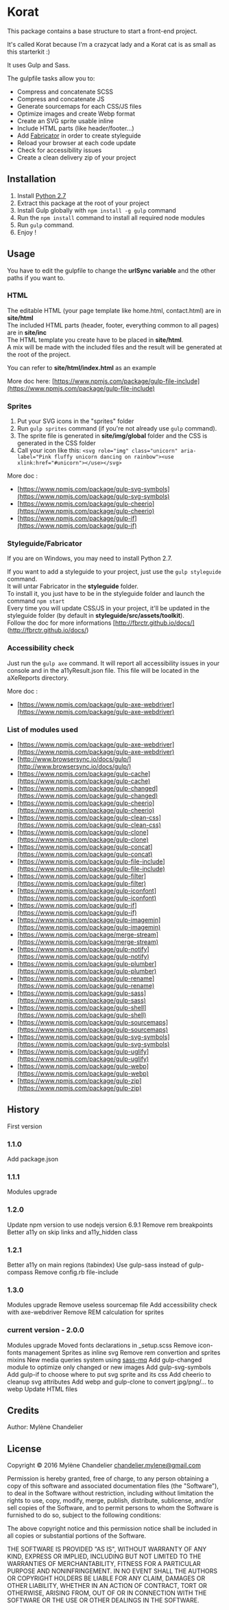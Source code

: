 # Korat
This package contains a base structure to start a front-end project.

It's called Korat because I'm a crazycat lady and a Korat cat is as small as this starterkit :)

It uses Gulp and Sass.

The gulpfile tasks allow you to:

- Compress and concatenate SCSS
- Compress and concatenate JS
- Generate sourcemaps for each CSS/JS files
- Optimize images and create Webp format
- Create an SVG sprite usable inline
- Include HTML parts (like header/footer...)
- Add [Fabricator](http://fbrctr.github.io/) in order to create styleguide
- Reload your browser at each code update
- Check for accessibility issues
- Create a clean delivery zip of your project

## Installation
1. Install [Python 2.7](https://www.python.org/downloads/release/python-2711/)
2. Extract this package at the root of your project
3. Install Gulp globally with `npm install -g gulp` command
4. Run the `npm install` command to install all required node modules
5. Run `gulp` command.
6. Enjoy !

## Usage
You have to edit the gulpfile to change the **urlSync variable** and the other paths if you want to.

### HTML
The editable HTML (your page template like home.html, contact.html) are in **site/html**  
The included HTML parts (header, footer, everything common to all pages) are in **site/inc**  
The HTML template you create have to be placed in **site/html**.  
A mix will be made with the included files and the result will be generated at the root of the project.

You can refer to **site/html/index.html** as an example

More doc here: [https://www.npmjs.com/package/gulp-file-include](https://www.npmjs.com/package/gulp-file-include)

### Sprites

1. Put your SVG icons in the "sprites" folder
2. Run `gulp sprites` command (if you're not already use `gulp` command).
3. The sprite file is generated in **site/img/global** folder and the CSS is generated in the CSS folder
4. Call your icon like this: ```<svg role="img" class="unicorn" aria-label="Pink fluffy unicorn dancing on rainbow"><use xlink:href="#unicorn"></use></svg>```

More doc :

- [https://www.npmjs.com/package/gulp-svg-symbols](https://www.npmjs.com/package/gulp-svg-symbols)
- [https://www.npmjs.com/package/gulp-cheerio](https://www.npmjs.com/package/gulp-cheerio)
- [https://www.npmjs.com/package/gulp-if](https://www.npmjs.com/package/gulp-if)


### Styleguide/Fabricator
If you are on Windows, you may need to install Python 2.7.

If you want to add a styleguide to your project, just use the `gulp styleguide` command.  
It will untar Fabricator in the **styleguide** folder.  
To install it, you just have to be in the styleguide folder and launch the command `npm start`  
Every time you will update CSS/JS in your project, it'll be updated in the styleguide folder (by default in **styleguide/src/assets/toolkit**).  
Follow the doc for more informations [http://fbrctr.github.io/docs/] (http://fbrctr.github.io/docs/)

### Accessibility check
Just run the `gulp axe` command. It will report all accessibility issues in your console and in the a11yResult.json file.
This file will be located in the aXeReports directory.

More doc :

- [https://www.npmjs.com/package/gulp-axe-webdriver](https://www.npmjs.com/package/gulp-axe-webdriver)

### List of modules used ###

- [https://www.npmjs.com/package/gulp-axe-webdriver](https://www.npmjs.com/package/gulp-axe-webdriver)
- [http://www.browsersync.io/docs/gulp/](http://www.browsersync.io/docs/gulp/)
- [https://www.npmjs.com/package/gulp-cache](https://www.npmjs.com/package/gulp-cache)
- [https://www.npmjs.com/package/gulp-changed](https://www.npmjs.com/package/gulp-changed)
- [https://www.npmjs.com/package/gulp-cheerio](https://www.npmjs.com/package/gulp-cheerio)
- [https://www.npmjs.com/package/gulp-clean-css](https://www.npmjs.com/package/gulp-clean-css)
- [https://www.npmjs.com/package/gulp-clone](https://www.npmjs.com/package/gulp-clone)
- [https://www.npmjs.com/package/gulp-concat](https://www.npmjs.com/package/gulp-concat)
- [https://www.npmjs.com/package/gulp-file-include](https://www.npmjs.com/package/gulp-file-include)
- [https://www.npmjs.com/package/gulp-filter](https://www.npmjs.com/package/gulp-filter)
- [https://www.npmjs.com/package/gulp-iconfont](https://www.npmjs.com/package/gulp-iconfont)
- [https://www.npmjs.com/package/gulp-if](https://www.npmjs.com/package/gulp-if)
- [https://www.npmjs.com/package/gulp-imagemin](https://www.npmjs.com/package/gulp-imagemin)
- [https://www.npmjs.com/package/merge-stream](https://www.npmjs.com/package/merge-stream)
- [https://www.npmjs.com/package/gulp-notify](https://www.npmjs.com/package/gulp-notify)
- [https://www.npmjs.com/package/gulp-plumber](https://www.npmjs.com/package/gulp-plumber)
- [https://www.npmjs.com/package/gulp-rename](https://www.npmjs.com/package/gulp-rename)
- [https://www.npmjs.com/package/gulp-sass](https://www.npmjs.com/package/gulp-sass)
- [https://www.npmjs.com/package/gulp-shell](https://www.npmjs.com/package/gulp-shell)
- [https://www.npmjs.com/package/gulp-sourcemaps](https://www.npmjs.com/package/gulp-sourcemaps)
- [https://www.npmjs.com/package/gulp-svg-symbols](https://www.npmjs.com/package/gulp-svg-symbols)
- [https://www.npmjs.com/package/gulp-uglify](https://www.npmjs.com/package/gulp-uglify)
- [https://www.npmjs.com/package/gulp-webp](https://www.npmjs.com/package/gulp-webp)
- [https://www.npmjs.com/package/gulp-zip](https://www.npmjs.com/package/gulp-zip)


## History
First version

### 1.1.0 ###
Add package.json

### 1.1.1 ###
Modules upgrade

### 1.2.0 ###
Update npm version to use nodejs version 6.9.1
Remove rem breakpoints
Better a11y on skip links and a11y_hidden class

### 1.2.1 ###
Better a11y on main regions (tabindex)
Use gulp-sass instead of gulp-compass
Remove config.rb file-include

### 1.3.0 ###
Modules upgrade
Remove useless sourcemap file
Add accessibility check with axe-webdriver
Remove REM calculation for sprites

### current version - 2.0.0 ###
Modules upgrade
Moved fonts declarations in _setup.scss
Remove icon-fonts management
Sprites as inline svg
Remove rem convertion and sprites mixins
New media queries system using [sass-mq](https://github.com/sass-mq/sass-mq)
Add gulp-changed module to optimize only changed or new images
Add gulp-svg-symbols
Add gulp-if to choose where to put svg sprite and its css
Add cheerio to cleanup svg attributes
Add webp and gulp-clone to convert jpg/png/... to webp
Update HTML files


## Credits
Author: Mylène Chandelier
## License
Copyright © 2016 Mylène Chandelier <chandelier.mylene@gmail.com>

Permission is hereby granted, free of charge, to any person obtaining a copy of this software and associated documentation files (the "Software"), to deal in the Software without restriction, including without limitation the rights to use, copy, modify, merge, publish, distribute, sublicense, and/or sell copies of the Software, and to permit persons to whom the Software is furnished to do so, subject to the following conditions:

The above copyright notice and this permission notice shall be included in all copies or substantial portions of the Software.

THE SOFTWARE IS PROVIDED "AS IS", WITHOUT WARRANTY OF ANY KIND, EXPRESS OR IMPLIED, INCLUDING BUT NOT LIMITED TO THE WARRANTIES OF MERCHANTABILITY, FITNESS FOR A PARTICULAR PURPOSE AND NONINFRINGEMENT. IN NO EVENT SHALL THE AUTHORS OR COPYRIGHT HOLDERS BE LIABLE FOR ANY CLAIM, DAMAGES OR OTHER LIABILITY, WHETHER IN AN ACTION OF CONTRACT, TORT OR OTHERWISE, ARISING FROM, OUT OF OR IN CONNECTION WITH THE SOFTWARE OR THE USE OR OTHER DEALINGS IN THE SOFTWARE.
